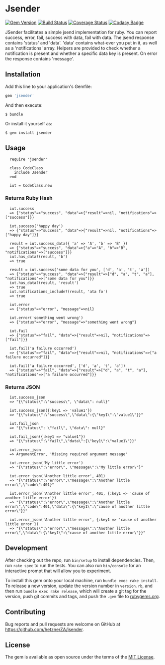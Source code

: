 # Jsender

[![Gem Version](https://badge.fury.io/rb/jsender.png)](https://badge.fury.io/rb/jsender)
[![Build Status](https://travis-ci.org/hetznerZA/jsender.svg?branch=master)](https://travis-ci.org/hetznerZA/jsender)
[![Coverage Status](https://coveralls.io/repos/github/evangraan/jsender/badge.svg?branch=master)](https://coveralls.io/github/evangraan/jsender?branch=master)
[![Codacy Badge](https://api.codacy.com/project/badge/Grade/2823754c19964ba698f0a90167583d94)](https://www.codacy.com/app/ernst-van-graan/jsender?utm_source=github.com&amp;utm_medium=referral&amp;utm_content=hetznerZA/jsender&amp;utm_campaign=Badge_Grade)

JSender facilitates a simple jsend implementation for ruby. You can report success, error, fail, success with data, fail with data. The jsend response contains 'status' and 'data'. 'data' contains what-ever you put in it, as well as a 'notifications' array. Helpers are provided to check whether a notification is present and whether a specific data key is present. On error the response contains 'message'.

## Installation

Add this line to your application's Gemfile:

```ruby
gem 'jsender'
```

And then execute:

    $ bundle

Or install it yourself as:

    $ gem install jsender

## Usage

```
  require 'jsender'
  
  class CodeClass
    include Jsender
  end
```

```
  iut = CodeClass.new
```

### Returns Ruby Hash

```
  iut.success
  => {"status"=>"success", "data"=>{"result"=>nil, "notifications"=>["success"]}} 

  iut.success('happy day')
  => {"status"=>"success", "data"=>{"result"=>nil, "notifications"=>["happy day"]}} 

  result = iut.success_data({ 'a' => 'A', 'b' => 'B' })
  => {"status"=>"success", "data"=>{"a"=>"A", "b"=>"B", "notifications"=>["success"]}} 
  iut.has_data?(result, 'b')
  => true

  result = iut.success('some data for you', ['d', 'a', 't', 'a'])
  => {"status"=>"success", "data"=>{"result"=>["d", "a", "t", "a"], "notifications"=>["some data for you"]}} 
  iut.has_data?(result, 'result')
  => true
  iut.notifications_include?(result, 'ata fo')
  => true

  iut.error
  => {"status"=>"error", "message"=>nil} 

  iut.error('something went wrong')
  => {"status"=>"error", "message"=>"something went wrong"} 

  iut.fail
  => {"status"=>"fail", "data"=>{"result"=>nil, "notifications"=>["fail"]}} 

  iut.fail('a failure occurred')
  => {"status"=>"fail", "data"=>{"result"=>nil, "notifications"=>["a failure occurred"]}} 

  iut.fail('a failure occurred', ['d', 'a', 't', 'a'])
  => {"status"=>"fail", "data"=>{"result"=>["d", "a", "t", "a"], "notifications"=>["a failure occurred"]}} 
```

### Returns JSON

```
  iut.success_json
  => "{\"status\":\"success\", \"data\": null}"

  iut.success_json({:key1 => 'value1'})
  => "{\"status\":\"success\",\"data\":{\"key1\":\"value1\"}}"

  iut.fail_json
  => "{\"status\": \"fail\", \"data\": null}"

  iut.fail_json({:key1 => "value1"})
  => "{\"status\":\"fail\",\"data\":{\"key1\":\"value1\"}}"

  iut.error_json
  => ArgumentError, 'Missing required argument message'

  iut.error_json('My little error')
  => "{\"status\":\"error\", \"message\":\"My little error\"}"

  iut.error_json('Another little error', 401)
  => "{\"status\":\"error\",\"message\":\"Another little error\",\"code\":401}"

  iut.error_json('Another little error', 401, {:key1 => 'cause of another little error'})
  => "{\"status\":\"error\",\"message\":\"Another little error\",\"code\":401,\"data\":{\"key1\":\"cause of another little error\"}}"

  iut.error_json('Another little error', {:key1 => 'cause of another little error'})
  => "{\"status\":\"error\",\"message\":\"Another little error\",\"data\":{\"key1\":\"cause of another little error\"}}"
```


## Development

After checking out the repo, run `bin/setup` to install dependencies. Then, run `rake spec` to run the tests. You can also run `bin/console` for an interactive prompt that will allow you to experiment.

To install this gem onto your local machine, run `bundle exec rake install`. To release a new version, update the version number in `version.rb`, and then run `bundle exec rake release`, which will create a git tag for the version, push git commits and tags, and push the `.gem` file to [rubygems.org](https://rubygems.org).

## Contributing

Bug reports and pull requests are welcome on GitHub at https://github.com/hetznerZA/jsender.

## License

The gem is available as open source under the terms of the [MIT License](http://opensource.org/licenses/MIT).

